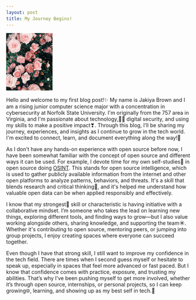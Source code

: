```yaml
---  
layout: post  
title: My Journey Begins!
---    
```


<img src="/images/flowers_fp.jpg" alt="Flowers" style="width:25%;">  

Hello and welcome to my first blog post!✨ My name is Jakiya Brown and I am a rising junior computer science major with a concentration in cybersecurity at Norfolk State University. I'm originally from the 757 area in Virginia, and I'm passionate about technology,👩‍💻 digital security, and using my skills to make a positive impact❣. Through this blog, I’ll be sharing my journey, experiences, and insights as I continue to grow in the tech world. I'm excited to connect, learn, and document everything along the way!🌠    

As I don't have any hands-on experience with open source before now, I have been somewhat familiar with the concept of open source and different ways it can be used. For example, I devote time for my own self-studies📓 in open source doing [OSINT](https://youtu.be/qwA6MmbeGNo?si=x2sZ76nNbwL-P_k1). This stands for open source intelligence, which is used to gather publicly available information from the internet and other open platforms to analyze patterns, behaviors, and threats. It's a skill that blends research and critical thinking💭, and it's helped me understand how valuable open data can be when applied responsibly and effectively.  

I know that my strongest🦾 skill or characteristic is having initiative with a collaborative mindset. I’m someone who takes the lead on learning new things, exploring different tools, and finding ways to grow—but I also value working alongside others, sharing knowledge, and supporting the team☀. Whether it's contributing to open source, mentoring peers, or jumping into group projects, I enjoy creating spaces where everyone can succeed together.  

Even though I have that strong skill, I still want to improve my confidence in the tech field. There are times when I second guess myself or hesitate to speak up, especially in spaces that feel more advanced or fast paced. But I know that confidence comes with practice, exposure, and trusting my abilities. That’s why I’ve been pushing myself to get more involved, whether it’s through open source, internships, or personal projects, so I can keep growing🌐, learning, and showing up as my best self in tech.🫶    



 


